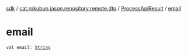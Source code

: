 [sdk](../../index.md) / [cat.rokubun.jason.repository.remote.dto](../index.md) / [ProcessApiResult](index.md) / [email](./email.md)

# email

`val email: `[`String`](https://kotlinlang.org/api/latest/jvm/stdlib/kotlin/-string/index.html)